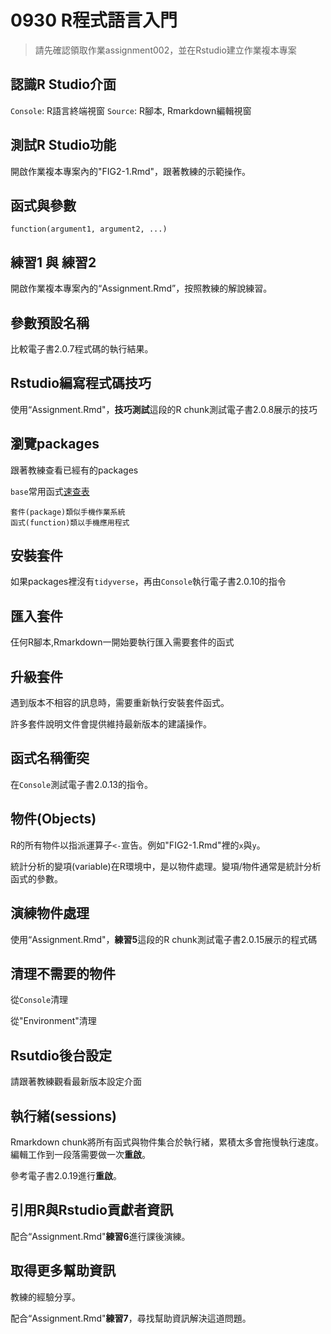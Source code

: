 # 0930 R程式語言入門

> 請先確認領取作業assignment002，並在Rstudio建立作業複本專案

## 認識R Studio介面

`Console`: R語言終端視窗
`Source`: R腳本, Rmarkdown編輯視窗

## 測試R Studio功能

開啟作業複本專案內的"FIG2-1.Rmd"，跟著教練的示範操作。


## 函式與參數

```
function(argument1, argument2, ...)
```

## 練習1 與 練習2

開啟作業複本專案內的“Assignment.Rmd”，按照教練的解說練習。


## 參數預設名稱

比較電子書2.0.7程式碼的執行結果。


## Rstudio編寫程式碼技巧

使用“Assignment.Rmd"，**技巧測試**這段的R chunk測試電子書2.0.8展示的技巧

## 瀏覽packages

跟著教練查看已經有的packages

`base`常用函式[速查表](files/base-r-TC.pdf)


```
套件(package)類似手機作業系統
函式(function)類以手機應用程式
```


## 安裝套件 

如果packages裡沒有`tidyverse`，再由`Console`執行電子書2.0.10的指令

## 匯入套件

仼何R腳本,Rmarkdown一開始要執行匯入需要套件的函式

## 升級套件

遇到版本不相容的訊息時，需要重新執行安裝套件函式。  

許多套件說明文件會提供維持最新版本的建議操作。


## 函式名稱衝突

在`Console`測試電子書2.0.13的指令。

## 物件(Objects)

R的所有物件以指派運算子`<-`宣告。例如"FIG2-1.Rmd"裡的`x`與`y`。

統計分析的變項(variable)在R環境中，是以物件處理。變項/物件通常是統計分析函式的參數。


## 演練物件處理

使用“Assignment.Rmd"，**練習5**這段的R chunk測試電子書2.0.15展示的程式碼

<!--- 首先在討論區回應**測試結果**的前五位同學，採計本次作業**演練活用度**評分。 --->

## 清理不需要的物件

從`Console`清理

從"Environment"清理


## Rsutdio後台設定

請跟著教練觀看最新版本設定介面


## 執行緒(sessions)

Rmarkdown chunk將所有函式與物件集合於執行緒，累積太多會拖慢執行速度。編輯工作到一段落需要做一次**重啟**。

參考電子書2.0.19進行**重啟**。



## 引用R與Rstudio貢獻者資訊

配合“Assignment.Rmd"**練習6**進行課後演練。


## 取得更多幫助資訊

教練的經驗分享。

配合“Assignment.Rmd"**練習7**，尋找幫助資訊解決這道問題。
